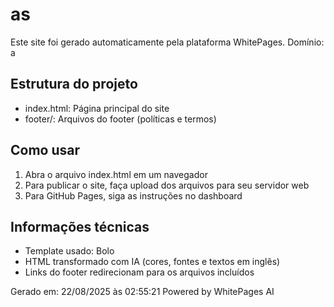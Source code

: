# as

Este site foi gerado automaticamente pela plataforma WhitePages.
Domínio: a

## Estrutura do projeto
- index.html: Página principal do site
- footer/: Arquivos do footer (políticas e termos)

## Como usar
1. Abra o arquivo index.html em um navegador
2. Para publicar o site, faça upload dos arquivos para seu servidor web
3. Para GitHub Pages, siga as instruções no dashboard

## Informações técnicas
- Template usado: Bolo
- HTML transformado com IA (cores, fontes e textos em inglês)
- Links do footer redirecionam para os arquivos incluídos

Gerado em: 22/08/2025 às 02:55:21
Powered by WhitePages AI
